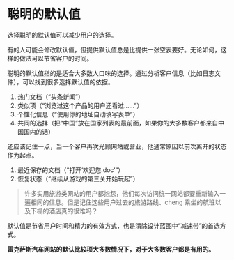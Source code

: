 # 聪明的默认值

选择聪明的默认值可以减少用户的选择。

有的人可能会修改默认值，但提供默认值总是比提供一张空表要好。无论如何，这样的做法可以节省客户的时间。

聪明的默认值指的是适合大多数人口味的选择。通过分析客户信息（比如日志文件），可以找到很多选择默认值的依据。

1. 热门文档（“头条新闻”）
2. 类似项（“浏览过这个产品的用户还看过......”）
3. 个性化信息（“使用你的地址自动填写表单”）
4. 共同的选择（把“中国”放在国家列表的最前面，如果你的大多数客户都来自中国国内的话）

还应该记住一点，当一个客户再次光顾网站或营业，他通常原因以前次离开的状态作为起点。

1. 最近保存的文档（“打开‘欢迎您.doc’”）
2. 恢复状态（“继续从游戏的第三关开始玩起”）

> 许多实用旅游类网站的用户都抱怨，他们每次访问统一网站都要重新输入一遍相同的信息。但是记住这些用户过去的旅游路线、cheng
乘坐的航班以及下榻的酒店真的很难吗？

默认值是节省用户时间和精力的有效方式，也是清除设计蓝图中“减速带”的首选方式。

**雷克萨斯汽车网站的默认比较项大多数情况下，对于大多数客户都是有用的。**
